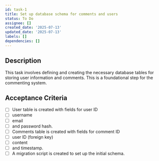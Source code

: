 ```yaml
---
id: task-1
title: Set up database schema for comments and users
status: To Do
assignee: []
created_date: '2025-07-13'
updated_date: '2025-07-13'
labels: []
dependencies: []
---
```


## Description

This task involves defining and creating the necessary database tables for storing user information and comments. This is a foundational step for the commenting system.

## Acceptance Criteria

- [ ] User table is created with fields for user ID
- [ ] username
- [ ] email
- [ ] and password hash.
- [ ] Comments table is created with fields for comment ID
- [ ] user ID (foreign key)
- [ ] content
- [ ] and timestamp.
- [ ] A migration script is created to set up the initial schema.
